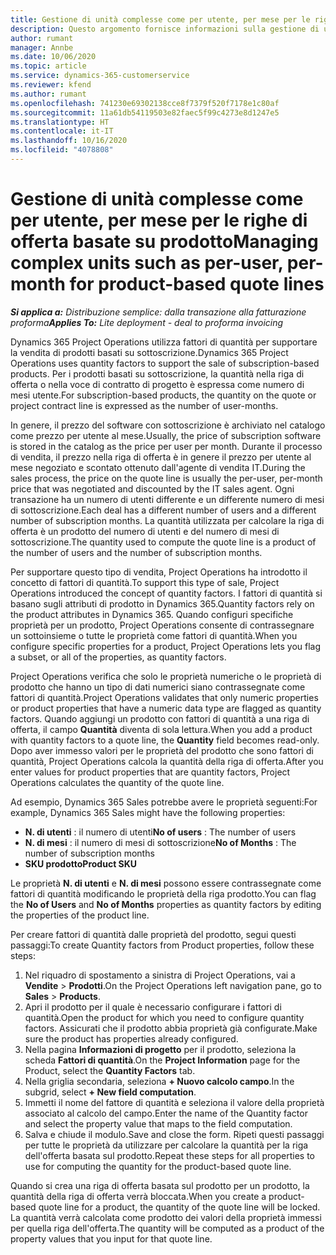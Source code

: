 ```yaml
---
title: Gestione di unità complesse come per utente, per mese per le righe di offerta basate su prodotto
description: Questo argomento fornisce informazioni sulla gestione di unità complesse per le righe di offerta basate su prodotto.
author: rumant
manager: Annbe
ms.date: 10/06/2020
ms.topic: article
ms.service: dynamics-365-customerservice
ms.reviewer: kfend
ms.author: rumant
ms.openlocfilehash: 741230e69302138cce8f7379f520f7178e1c80af
ms.sourcegitcommit: 11a61db54119503e82faec5f99c4273e8d1247e5
ms.translationtype: HT
ms.contentlocale: it-IT
ms.lasthandoff: 10/16/2020
ms.locfileid: "4078808"
---
```

# <a name="managing-complex-units-such-as-per-user-per-month-for-product-based-quote-lines"></a><span data-ttu-id="82d63-103">Gestione di unità complesse come per utente, per mese per le righe di offerta basate su prodotto</span><span class="sxs-lookup"><span data-stu-id="82d63-103">Managing complex units such as per-user, per-month for product-based quote lines</span></span>

<span data-ttu-id="82d63-104">_**Si applica a:** Distribuzione semplice: dalla transazione alla fatturazione proforma_</span><span class="sxs-lookup"><span data-stu-id="82d63-104">_**Applies To:** Lite deployment - deal to proforma invoicing_</span></span>

<span data-ttu-id="82d63-105">Dynamics 365 Project Operations utilizza fattori di quantità per supportare la vendita di prodotti basati su sottoscrizione.</span><span class="sxs-lookup"><span data-stu-id="82d63-105">Dynamics 365 Project Operations uses quantity factors to support the sale of subscription-based products.</span></span> <span data-ttu-id="82d63-106">Per i prodotti basati su sottoscrizione, la quantità nella riga di offerta o nella voce di contratto di progetto è espressa come numero di mesi utente.</span><span class="sxs-lookup"><span data-stu-id="82d63-106">For subscription-based products, the quantity on the quote or project contract line is expressed as the number of user-months.</span></span>

<span data-ttu-id="82d63-107">In genere, il prezzo del software con sottoscrizione è archiviato nel catalogo come prezzo per utente al mese.</span><span class="sxs-lookup"><span data-stu-id="82d63-107">Usually, the price of subscription software is stored in the catalog as the price per user per month.</span></span> <span data-ttu-id="82d63-108">Durante il processo di vendita, il prezzo nella riga di offerta è in genere il prezzo per utente al mese negoziato e scontato ottenuto dall'agente di vendita IT.</span><span class="sxs-lookup"><span data-stu-id="82d63-108">During the sales process, the price on the quote line is usually the per-user, per-month price that was negotiated and discounted by the IT sales agent.</span></span> <span data-ttu-id="82d63-109">Ogni transazione ha un numero di utenti differente e un differente numero di mesi di sottoscrizione.</span><span class="sxs-lookup"><span data-stu-id="82d63-109">Each deal has a different number of users and a different number of subscription months.</span></span> <span data-ttu-id="82d63-110">La quantità utilizzata per calcolare la riga di offerta è un prodotto del numero di utenti e del numero di mesi di sottoscrizione.</span><span class="sxs-lookup"><span data-stu-id="82d63-110">The quantity used to compute the quote line is a product of the number of users and the number of subscription months.</span></span>

<span data-ttu-id="82d63-111">Per supportare questo tipo di vendita, Project Operations ha introdotto il concetto di fattori di quantità.</span><span class="sxs-lookup"><span data-stu-id="82d63-111">To support this type of sale, Project Operations introduced the concept of quantity factors.</span></span> <span data-ttu-id="82d63-112">I fattori di quantità si basano sugli attributi di prodotto in Dynamics 365.</span><span class="sxs-lookup"><span data-stu-id="82d63-112">Quantity factors rely on the product attributes in Dynamics 365.</span></span> <span data-ttu-id="82d63-113">Quando configuri specifiche proprietà per un prodotto, Project Operations consente di contrassegnare un sottoinsieme o tutte le proprietà come fattori di quantità.</span><span class="sxs-lookup"><span data-stu-id="82d63-113">When you configure specific properties for a product, Project Operations lets you flag a subset, or all of the properties, as quantity factors.</span></span>

<span data-ttu-id="82d63-114">Project Operations verifica che solo le proprietà numeriche o le proprietà di prodotto che hanno un tipo di dati numerici siano contrassegnate come fattori di quantità.</span><span class="sxs-lookup"><span data-stu-id="82d63-114">Project Operations validates that only numeric properties or product properties that have a numeric data type are flagged as quantity factors.</span></span> <span data-ttu-id="82d63-115">Quando aggiungi un prodotto con fattori di quantità a una riga di offerta, il campo **Quantità** diventa di sola lettura.</span><span class="sxs-lookup"><span data-stu-id="82d63-115">When you add a product with quantity factors to a quote line, the **Quantity** field becomes read-only.</span></span> <span data-ttu-id="82d63-116">Dopo aver immesso valori per le proprietà del prodotto che sono fattori di quantità, Project Operations calcola la quantità della riga di offerta.</span><span class="sxs-lookup"><span data-stu-id="82d63-116">After you enter values for product properties that are quantity factors, Project Operations calculates the quantity of the quote line.</span></span>

<span data-ttu-id="82d63-117">Ad esempio, Dynamics 365 Sales potrebbe avere le proprietà seguenti:</span><span class="sxs-lookup"><span data-stu-id="82d63-117">For example, Dynamics 365 Sales might have the following properties:</span></span>

- <span data-ttu-id="82d63-118">**N. di utenti** : il numero di utenti</span><span class="sxs-lookup"><span data-stu-id="82d63-118">**No of users** : The number of users</span></span>
- <span data-ttu-id="82d63-119">**N. di mesi** : il numero di mesi di sottoscrizione</span><span class="sxs-lookup"><span data-stu-id="82d63-119">**No of Months** : The number of subscription months</span></span>
- <span data-ttu-id="82d63-120">**SKU prodotto**</span><span class="sxs-lookup"><span data-stu-id="82d63-120">**Product SKU**</span></span>

<span data-ttu-id="82d63-121">Le proprietà **N. di utenti** e **N. di mesi** possono essere contrassegnate come fattori di quantità modificando le proprietà della riga prodotto.</span><span class="sxs-lookup"><span data-stu-id="82d63-121">You can flag the **No of Users** and **No of Months** properties as quantity factors by editing the properties of the product line.</span></span>

<span data-ttu-id="82d63-122">Per creare fattori di quantità dalle proprietà del prodotto, segui questi passaggi:</span><span class="sxs-lookup"><span data-stu-id="82d63-122">To create Quantity factors from Product properties, follow these steps:</span></span>

1. <span data-ttu-id="82d63-123">Nel riquadro di spostamento a sinistra di Project Operations, vai a **Vendite** > **Prodotti**.</span><span class="sxs-lookup"><span data-stu-id="82d63-123">On the Project Operations left navigation pane, go to **Sales** > **Products**.</span></span>
2. <span data-ttu-id="82d63-124">Apri il prodotto per il quale è necessario configurare i fattori di quantità.</span><span class="sxs-lookup"><span data-stu-id="82d63-124">Open the product for which you need to configure quantity factors.</span></span> <span data-ttu-id="82d63-125">Assicurati che il prodotto abbia proprietà già configurate.</span><span class="sxs-lookup"><span data-stu-id="82d63-125">Make sure the product has properties already configured.</span></span>
3. <span data-ttu-id="82d63-126">Nella pagina **Informazioni di progetto** per il prodotto, seleziona la scheda **Fattori di quantità**.</span><span class="sxs-lookup"><span data-stu-id="82d63-126">On the **Project Information** page for the Product, select the **Quantity Factors** tab.</span></span>
4. <span data-ttu-id="82d63-127">Nella griglia secondaria, seleziona **+ Nuovo calcolo campo**.</span><span class="sxs-lookup"><span data-stu-id="82d63-127">In the subgrid, select **+ New field computation**.</span></span>
5. <span data-ttu-id="82d63-128">Immetti il nome del fattore di quantità e seleziona il valore della proprietà associato al calcolo del campo.</span><span class="sxs-lookup"><span data-stu-id="82d63-128">Enter the name of the Quantity factor and select the property value that maps to the field computation.</span></span>
6. <span data-ttu-id="82d63-129">Salva e chiude il modulo.</span><span class="sxs-lookup"><span data-stu-id="82d63-129">Save and close the form.</span></span> <span data-ttu-id="82d63-130">Ripeti questi passaggi per tutte le proprietà da utilizzare per calcolare la quantità per la riga dell'offerta basata sul prodotto.</span><span class="sxs-lookup"><span data-stu-id="82d63-130">Repeat these steps for all properties to use for computing the quantity for the product-based quote line.</span></span>

<span data-ttu-id="82d63-131">Quando si crea una riga di offerta basata sul prodotto per un prodotto, la quantità della riga di offerta verrà bloccata.</span><span class="sxs-lookup"><span data-stu-id="82d63-131">When you create a product-based quote line for a product, the quantity of the quote line will be locked.</span></span> <span data-ttu-id="82d63-132">La quantità verrà calcolata come prodotto dei valori della proprietà immessi per quella riga dell'offerta.</span><span class="sxs-lookup"><span data-stu-id="82d63-132">The quantity will be computed as a product of the property values that you input for that quote line.</span></span>
